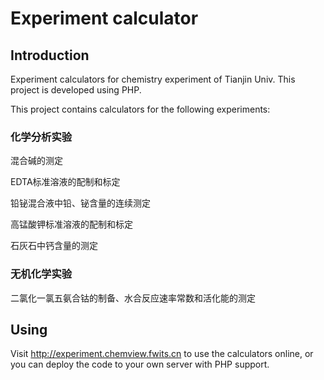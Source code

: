 # Experiment calculator
## Introduction
Experiment calculators for chemistry experiment of Tianjin Univ. This project is developed using PHP.

This project contains calculators for the following experiments:

### 化学分析实验

混合碱的测定

EDTA标准溶液的配制和标定

铅铋混合液中铅、铋含量的连续测定

高锰酸钾标准溶液的配制和标定

石灰石中钙含量的测定

### 无机化学实验
二氯化一氯五氨合钴的制备、水合反应速率常数和活化能的测定

## Using
Visit http://experiment.chemview.fwits.cn to use the calculators online, or you can deploy the code to your own server with PHP support.
